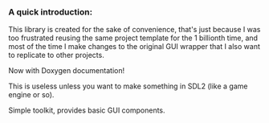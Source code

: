 ### A quick introduction:

This library is created for the sake of convenience, that's just because I was too frustrated reusing the same project template for the 1 billionth time, and most of the time I make changes to the original GUI wrapper that I also want to replicate to other projects.

Now with Doxygen documentation!

This is useless unless you want to make something in SDL2 (like a game engine or so).

Simple toolkit, provides basic GUI components.